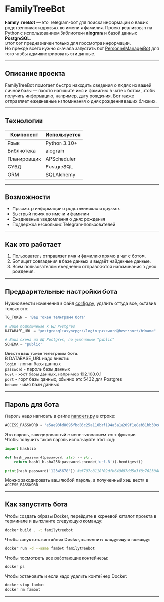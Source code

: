 # FamilyTreeBot

**FamilyTreeBot** — это Telegram-бот для поиска информации о ваших родственниках и друзьях по имени и фамилии. Проект реализован на Python с использованием библиотеки **aiogram** и базой данных **PostgreSQL**.   
Этот бот предназначен только для просмотра информации.  
Но прежде всего нужно сначала запустить бот [PersonnelManagerBot](https://github.com/ATAGAEV95/PersonnelManagerBot) для того чтобы администрировать эти данные.


---

## Описание проекта

FamilyTreeBot помогает быстро находить сведения о людях из вашей личной базы — просто напишите имя и фамилию в чате с ботом, чтобы получить информацию, например, дату рождения. Бот также отправляет ежедневные напоминания о днях рождения ваших близких.

---

## Технологии

| Компонент     | Используется    |
|---------------|----------------|
| Язык          | Python 3.10+    |
| Библиотека    | aiogram         |
| Планировщик   | APScheduler     |
| СУБД          | PostgreSQL      |
| ORM           | SQLAlchemy      |

---

## Возможности

- Просмотр информации о родственниках и друзьях
- Быстрый поиск по имени и фамилии
- Ежедневные уведомления о днях рождения
- Поддержка нескольких Telegram-пользователей

---

## Как это работает

1. Пользователь отправляет имя и фамилию прямо в чат с ботом.
2. Бот ищет совпадения в базе данных и выдаёт найденные данные.
3. Всем пользователям ежедневно отправляются напоминания о днях рождения.

---

## Предварительные настройки бота

Нужно внести изменения в файл [config.py](https://github.com/ATAGAEV95/FamilyTreeBot/blob/develop/config.py), удалить оттуда все, оставив только это:
```python
TG_TOKEN = 'Ваш токен телеграмм бота'

# Ваше подключение к БД Postgres
DATABASE_URL = "postgresql+asyncpg://login:password@host:port/bdname"

# Ваша схема из БД Postgres, по умолчанию "public"
SCHEMA = "public"
```
Ввести ваш токен телеграмм бота.   
В DATABASE_URL надо внести:  
`login` - логин базы данных  
`password` - пароль базы данных  
`host` - хост базы данных, например 192.168.0.1  
`port` - порт базы данных, обычно это 5432 для Postgres  
`bdname` - имя базы данных      

---

## Пароль для бота

Пароль надо написать в файле [handlers.py](https://github.com/ATAGAEV95/FamilyTreeBot/blob/develop/app/handlers.py) в строке:
```python
ACCESS_PASSWORD = 'e5ae93bd8095fbd86c25a110bbf194a5a1a209f1e8eb31bb30c8b0ecbe254d58'
```
Это пароль, закодированный с использованием хэш-функции.   
Чтобы получить такой пароль используйте этот код:
```python
import hashlib

def hash_password(password: str) -> str:
    return hashlib.sha256(password.encode('utf-8')).hexdigest()

print(hash_password('12345678')) #ef797c8118f02dfb649607dd5d3f8c7623048c9c063d532cc95c5ed7a898a64f
```
Можно закодировать ваш любой пароль, а полученный хэш вести в `ACCESS_PASSWORD`

---

## Как запустить бота

Чтобы создать образы Docker, перейдите в корневой каталог проекта в терминале и выполните следующую команду:
```bash
docker build . -t familytreebot
```
Чтобы запустить контейнер Docker, выполните следующую команду:
```bash
docker run -d --name fambot familytreebot
```
Чтобы посмотреть все работающие контейнеры:
```bash
docker ps
```
Чтобы остановить и если надо удалить контейнер Docker:
```bash
docker stop fambot
docker rm fambot
```

---